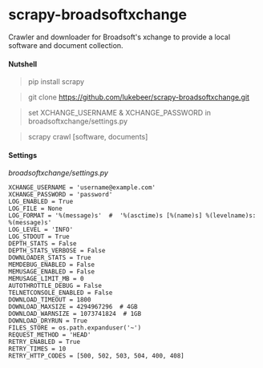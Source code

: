 # scrapy-broadsoftxchange
Crawler and downloader for Broadsoft's xchange to provide a local software and document collection.

#### Nutshell
> pip install scrapy

> git clone https://github.com/lukebeer/scrapy-broadsoftxchange.git

> set XCHANGE_USERNAME & XCHANGE_PASSWORD in broadsoftxchange/settings.py

> scrapy crawl [software, documents]

#### Settings
*broadsoftxchange/settings.py*
```
XCHANGE_USERNAME = 'username@example.com'
XCHANGE_PASSWORD = 'password'
LOG_ENABLED = True
LOG_FILE = None
LOG_FORMAT = '%(message)s'  #  '%(asctime)s [%(name)s] %(levelname)s: %(message)s'
LOG_LEVEL = 'INFO'
LOG_STDOUT = True
DEPTH_STATS = False
DEPTH_STATS_VERBOSE = False
DOWNLOADER_STATS = True
MEMDEBUG_ENABLED = False
MEMUSAGE_ENABLED = False
MEMUSAGE_LIMIT_MB = 0
AUTOTHROTTLE_DEBUG = False
TELNETCONSOLE_ENABLED = False
DOWNLOAD_TIMEOUT = 1800
DOWNLOAD_MAXSIZE = 4294967296  # 4GB
DOWNLOAD_WARNSIZE = 1073741824  # 1GB
DOWNLOAD_DRYRUN = True
FILES_STORE = os.path.expanduser('~')
REQUEST_METHOD = 'HEAD'
RETRY_ENABLED = True
RETRY_TIMES = 10
RETRY_HTTP_CODES = [500, 502, 503, 504, 400, 408]
```
